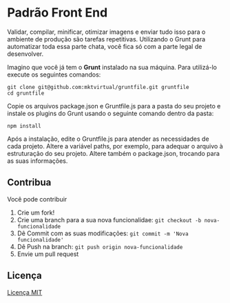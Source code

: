 # Padrão Front End

Validar, compilar, minificar, otimizar imagens e enviar tudo isso para o ambiente de produção são tarefas repetitivas. Utilizando o Grunt para automatizar toda essa parte chata, você fica só com a parte legal de desenvolver.

Imagino que você já tem o **Grunt** instalado na sua máquina. Para utilizá-lo execute os seguintes comandos:

```
git clone git@github.com:mktvirtual/gruntfile.git gruntfile
cd gruntfile
```

Copie os arquivos package.json e Gruntfile.js para a pasta do seu projeto e instale os plugins do Grunt usando o seguinte comando dentro da pasta:

```
npm install
```

Após a instalação, edite o Gruntfile.js para atender as necessidades de cada projeto. Altere a variável paths, por exemplo, para adequar o arquivo à estruturação do seu projeto. Altere também o package.json, trocando para as suas informações.











## Contribua

Você pode contribuir

1. Crie um fork!
2. Crie uma branch para a sua nova funcionalidae: `git checkout -b nova-funcionalidade`
3. Dê Commit com as suas modificações: `git commit -m 'Nova funcionalidade'`
4. Dê Push na branch: `git push origin nova-funcionalidade`
5. Envie um pull request

## Licença

[Licença MIT](https://github.com/brunogallo/padrao-front-end/blob/master/LICENSE)
